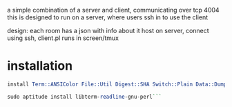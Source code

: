a simple combination of a server and client, communicating over tcp 4004  
this is designed to run on a server, where users ssh in to use the client

design:
  each room has a json with info about it
  host on server, connect using ssh, client.pl runs in screen/tmux

# installation

```perl -MCPAN -e shell
install Term::ANSIColor File::Util Digest::SHA Switch::Plain Data::Dumper JSON

sudo aptitude install libterm-readline-gnu-perl```
